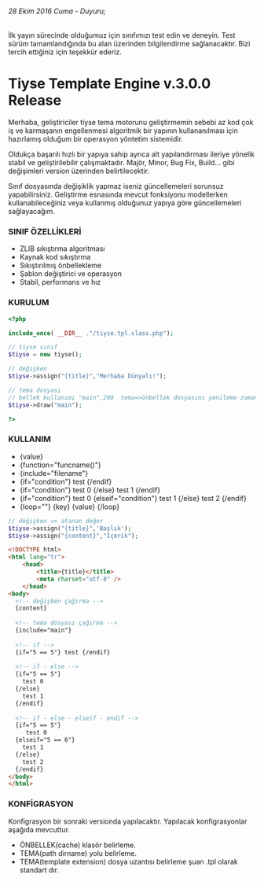 ###### 28 Ekim 2016 Cuma - Duyuru;
İlk yayın sürecinde olduğumuz için sınıfımızı test edin ve deneyin. Test sürüm tamamlandığında bu alan üzerinden bilgilendirme sağlanacaktır. Bizi tercih ettiğiniz için teşekkür ederiz.

# Tiyse Template Engine v.3.0.0 Release
Merhaba, geliştiriciler tiyse tema motorunu geliştirmemin sebebi az kod çok iş ve karmaşanın engellenmesi algoritmik bir yapının kullananılması için hazırlamış olduğum bir operasyon yöntetim sistemidir.

Oldukça başarılı hızlı bir yapıya sahip ayrıca alt yapılandırması ileriye yönelik stabil ve geliştirilebilir çalışmaktadır. Majör, Minor, Bug Fix, Build... gibi değişimleri version üzerinden belirtilecektir.

Sınıf dosyasında değişiklik yapmaz iseniz güncellemeleri sorunsuz yapabilirsiniz. Geliştirme esnasında mevcut fonksiyonu modellerken kullanabileceğiniz veya kullanmış olduğunuz yapıya göre güncellemeleri sağlayacağım.

### SINIF ÖZELLİKLERİ
<ul>
  <li>ZLIB sıkıştırma algoritması</li>
  <li>Kaynak kod sıkıştırma</li>
  <li>Sıkıştırılmış önbellekleme</li>
  <li>Şablon değiştirici ve operasyon</li>
  <li>Stabil, performans ve hız</li>
</ul>

### KURULUM

```php
<?php

include_once( __DIR__ ."/tiyse.tpl.class.php");

// tiyse sınıf
$tiyse = new tiyse();

// değişken
$tiyse->assign("{title}","Merhaba Dünyalı!");

// tema dosyası
// bellek kullanımı "main",200  tema=>önbellek dosyasını yenileme zamanı
$tiyse->draw("main");

?>
```

### KULLANIM

<ul>
  <li>{value}</li>
  <li>{function="funcname()"}</li>
  <li>{include="filename"}</li>
  <li>{if="condition"} test {/endif}</li>
  <li>{if="condition"} test 0 {/else} test 1 {/endif}</li>
  <li>{if="condition"} test 0 {elseif="condition"} test 1 {/else} test 2 {/endif}</li>
  <li>{loop=""} {key} {value} {/loop}</li>
</ul>

```php
// değişken => atanan değer
$tiyse->assign("{title}",'Başlık');
$tiyse->assign("{content}","İçerik");
```

```html
<!DOCTYPE html>
<html lang="tr">
	<head>
		<title>{title}</title>
		<meta charset="utf-8" />
	</head>
<body>
  <!-- değişken çağırma -->
  {content}
  
  <!-- tema dosyası çağırma -->
  {include="main"}
  
  <!-- if -->
  {if="5 == 5"} test {/endif}
  
  <!-- if - else -->
  {if="5 == 5"}
  	test 0
  {/else}
  	test 1
  {/endif}
  
  <!-- if - else - elseif - endif -->
  {if="5 == 5"}
  	 test 0
  {elseif="5 == 6"}
  	test 1
  {/else}
  	test 2
  {/endif}
</body>
</html>
```

### KONFİGRASYON

Konfigrasyon bir sonraki versionda yapılacaktır. Yapılacak konfigrasyonlar aşağıda mevcuttur.

<ul>
  <li>ÖNBELLEK(cache) klasör belirleme.</li>
  <li>TEMA(path dirname) yolu belirleme.</li>
  <li>TEMA(template extension) dosya uzantısı belirleme şuan .tpl olarak standart dır.</li>
</ul>

